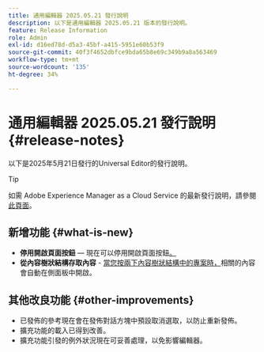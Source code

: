 ```yaml
---
title: 通用編輯器 2025.05.21 發行說明
description: 以下是通用編輯器 2025.05.21 版本的發行說明。
feature: Release Information
role: Admin
exl-id: d16ed78d-d5a3-45bf-a415-5951e60b53f9
source-git-commit: 40f3f4652dbfce9bda65b8e69c349b9a8a563469
workflow-type: tm+mt
source-wordcount: '135'
ht-degree: 34%

---
```



# 通用編輯器 2025.05.21 發行說明 {#release-notes}

以下是2025年5月21日發行的Universal Editor的發行說明。

>[!TIP]
>
>如需 Adobe Experience Manager as a Cloud Service 的最新發行說明，請參閱[此頁面](/help/release-notes/release-notes-cloud/release-notes-current.md)。

## 新增功能 {#what-is-new}

* **停用開啟頁面按鈕** — 現在可以停用開啟頁面按鈕[。](/help/implementing/universal-editor/customizing.md#open-page)
* **從內容樹狀結構存取內容** - [當您按兩下內容樹狀結構中的專案時，](/help/sites-cloud/authoring/universal-editor/navigation.md)相關的內容會自動在側面板中開啟。

## 其他改良功能 {#other-improvements}

* 已發佈的參考現在會在發佈對話方塊中預設取消選取，以防止重新發佈。
* 擴充功能的載入已得到改善。
* 擴充功能引發的例外狀況現在可妥善處理，以免影響編輯器。
